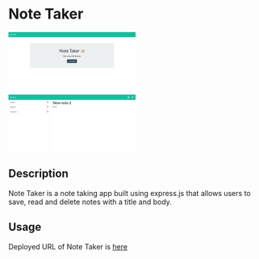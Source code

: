 
  # Note Taker
  <img alt="Note taker app image" src="Assets/img-1.png" width="50%">
  <img alt="Note taker app image" src="Assets/img-2.png" width="50%">


  ## Description
  Note Taker is a note taking app built using express.js that allows users to save, read and delete notes with a title and body.
  
  
  
  ## Usage
  Deployed URL of Note Taker is [here](https://whispering-sea-22703.herokuapp.com/)
  
  